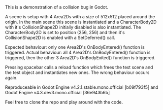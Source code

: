 This is a demonstration of a collision bug in Godot.

A scene is setup with 4 Area2Ds with a size of 512x512 placed around the origin.
In the main scene this scene is instantiated and a CharacterBody2D with it's CollisionShape2D initially disabled is also instantiated.
The CharacterBody2D is set to position (256, 256) and then it's CollisionShape2D is enabled with a SetDeferred() call.

Expected behaviour: only one Area2D's OnBodyEntered() function is triggered.
Actual behaviour: all 4 Area2D's OnBodyEntered() function is triggered, then the other 3 Area2D's OnBodyExited() function is triggered.

Pressing spacebar calls a reload function which frees the test scene and the test object and instantiates new ones. The wrong behaviour occurs again.

Reproduceable in Godot Engine v4.2.1.stable.mono.official [b09f793f5] and Godot Engine v4.3.dev3.mono.official [36e943b6b]

Feel free to clone the repo and play around with the code.
